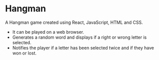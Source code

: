 # Hangman

A Hangman game created using React, JavaScript, HTML and CSS.
* It can be played on a web browser.
* Generates a random word and displays if a right or wrong letter is selected.
* Notifies the player if a letter has been selected twice and if they have won or lost.

